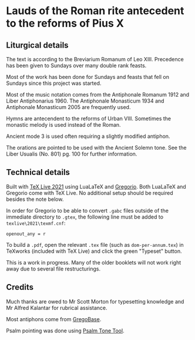 # Lauds of the Roman rite antecedent to the reforms of Pius X

## Liturgical details

The text is according to the Breviarium Romanum of Leo XIII.
Precedence has been given to Sundays over many double rank feasts.

Most of the work has been done for Sundays and feasts that fell on Sundays since this project was started.

Most of the music notation comes from the Antiphonale Romanum 1912 and Liber Antiphonarius 1960.
The Antiphonale Monasticum 1934 and Antiphonale Monasticum 2005 are frequently used.

Hymns are antecendent to the reforms of Urban VIII. Sometimes the monastic melody is used instead of the Roman.

Ancient mode 3 is used often requiring a slightly modified antiphon.

The orations are pointed to be used with the Ancient Solemn tone. See the Liber Usualis (No. 801) pg. 100 for further information.

## Technical details

Built with [TeX Live 2021](https://www.tug.org/texlive/) using LuaLaTeX and [Gregorio](https://gregorio-project.github.io/index.html).
Both LuaLaTeX and Gregorio come with TeX Live.
No additional setup should be required besides the note below.

In order for Gregorio to be able to convert `.gabc` files outside of the immediate directory to `.gtex`, the following line must be added to `texlive\2021\texmf.cnf`:

	openout_any = r

To build a `.pdf`, open the relevant `.tex` file (such as `dom-per-annum.tex`) in TeXworks (included with TeX Live) and click the green "Typeset" button.

This is a work in progress.
Many of the older booklets will not work right away due to several file restructurings.

## Credits

Much thanks are owed to Mr Scott Morton for typesetting knowledge and Mr Alfred Kalantar for rubrical assistance.

Most antiphons come from [GregoBase](https://gregobase.selapa.net/).

Psalm pointing was done using [Psalm Tone Tool](https://bbloomf.github.io/jgabc/psalmtone.html).
